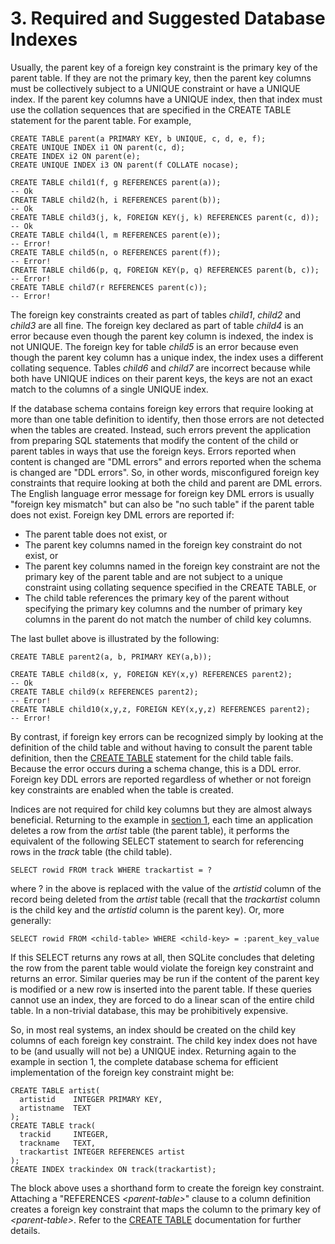 # 3\. Required and Suggested Database Indexes



 Usually, the parent key of a foreign key constraint is the primary key of
 the parent table. If they are not the primary key, then the parent key
 columns must be collectively subject to a UNIQUE constraint or have
 a UNIQUE index. 
 If the parent key columns have a UNIQUE index,
 then that index must use the collation sequences that are specified
 in the CREATE TABLE statement for the parent table.
 For example,




```
CREATE TABLE parent(a PRIMARY KEY, b UNIQUE, c, d, e, f);
CREATE UNIQUE INDEX i1 ON parent(c, d);
CREATE INDEX i2 ON parent(e);
CREATE UNIQUE INDEX i3 ON parent(f COLLATE nocase);

CREATE TABLE child1(f, g REFERENCES parent(a));                        -- Ok
CREATE TABLE child2(h, i REFERENCES parent(b));                        -- Ok
CREATE TABLE child3(j, k, FOREIGN KEY(j, k) REFERENCES parent(c, d));  -- Ok
CREATE TABLE child4(l, m REFERENCES parent(e));                        -- Error!
CREATE TABLE child5(n, o REFERENCES parent(f));                        -- Error!
CREATE TABLE child6(p, q, FOREIGN KEY(p, q) REFERENCES parent(b, c));  -- Error!
CREATE TABLE child7(r REFERENCES parent(c));                           -- Error!

```


 The foreign key constraints created as part of tables *child1*, 
 *child2* and *child3* are all fine. The foreign key
 declared as part of table *child4* is an error because even though
 the parent key column is indexed, the index is not UNIQUE.
 The foreign key for table *child5*
 is an error because even though the parent key column has a unique
 index, the index uses a different collating sequence.
 Tables *child6* and *child7* are incorrect because while
 both have UNIQUE indices on their parent keys, the keys are not an
 exact match to the columns of a single UNIQUE index.

 


 If the database schema contains foreign key errors that require looking
 at more than one table definition to identify, then those errors are not
 detected when the tables are created. Instead, such errors prevent
 the application from preparing SQL statements that modify the content
 of the child or parent tables in ways that use the foreign keys.
 Errors reported when content is changed are "DML errors" and errors
 reported when the schema is changed are "DDL errors".
 So, in other words, misconfigured foreign key constraints that require
 looking at both the child and parent are DML errors.
 The English language error message for foreign key DML errors is usually
 "foreign key mismatch" but can also be "no such table" if the parent
 table does not exist.
 Foreign key DML errors are reported if:

 

* The parent table does not exist, or
* The parent key columns named in the foreign key constraint do
 not exist, or
* The parent key columns named in the foreign key constraint are not
 the primary key of the parent table and are not subject to a unique
 constraint using collating sequence specified in the CREATE TABLE, or
* The child table references the primary key of the parent without
 specifying the primary key columns and the number of primary key
 columns in the parent do not match the number of child key columns.



 The last bullet above is illustrated by the following:




```
CREATE TABLE parent2(a, b, PRIMARY KEY(a,b));

CREATE TABLE child8(x, y, FOREIGN KEY(x,y) REFERENCES parent2);        -- Ok
CREATE TABLE child9(x REFERENCES parent2);                             -- Error!
CREATE TABLE child10(x,y,z, FOREIGN KEY(x,y,z) REFERENCES parent2);    -- Error!

```


 By contrast, if foreign key errors can be recognized simply by looking
 at the definition of the child table and without having to consult the
 parent table definition, then the 
 [CREATE TABLE](lang_createtable.html) statement for the child table fails. Because the error
 occurs during a schema change, this is a DDL error.
 Foreign key DDL errors are reported regardless of
 whether or not foreign key constraints are enabled when the
 table is created.

 


 Indices are not required for child key columns but they are almost
 always beneficial. Returning to
 the example in [section 1](#fk_basics), each time an application
 deletes a row from the *artist* table (the parent table), it
 performs the equivalent of the following SELECT statement to search
 for referencing rows in the *track* table (the child table).




```
SELECT rowid FROM track WHERE trackartist = ?

```


 where ? in the above is replaced with the value of the *artistid*
 column of the record being deleted from the *artist* table (recall
 that the *trackartist* column is the child key and the *artistid*
 column is the parent key). Or, more generally:




```
SELECT rowid FROM <child-table> WHERE <child-key> = :parent_key_value

```


 If this SELECT returns any rows at all, then SQLite concludes that
 deleting the row from the parent table would violate the foreign key
 constraint and returns an error.
 Similar queries may be run if the content of the parent key
 is modified or a new row is inserted into the parent table.
 If these queries cannot use an index, they are forced to do a
 linear scan of the entire child table. In a non\-trivial database, this may
 be prohibitively expensive.

 


 So, in most real systems, an index should be created on the child key columns
 of each foreign key constraint. The child key index does not have
 to be (and usually will not be) a UNIQUE index.
 Returning again to the example in section 1, the
 complete database schema for efficient implementation of the foreign key 
 constraint might be:




```
CREATE TABLE artist(
  artistid    INTEGER PRIMARY KEY, 
  artistname  TEXT
);
CREATE TABLE track(
  trackid     INTEGER,
  trackname   TEXT, 
  trackartist INTEGER REFERENCES artist
);
CREATE INDEX trackindex ON track(trackartist);

```


 The block above uses a shorthand form to create the foreign key constraint.
 Attaching a "REFERENCES *\<parent\-table\>*" clause to a column
 definition creates a foreign key constraint that maps the column to the
 primary key of *\<parent\-table\>*. Refer to the [CREATE TABLE](lang_createtable.html) 
 documentation for further details.





